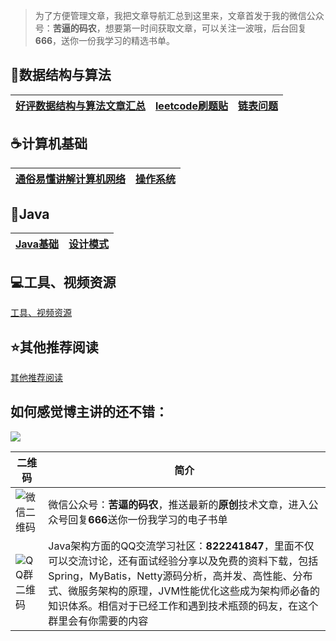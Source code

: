 > 为了方便管理文章，我把文章导航汇总到这里来，文章首发于我的微信公众号：**苦逼的码农**，想要第一时间获取文章，可以关注一波哦，后台回复**666**，送你一份我学习的精选书单。

## :tophat:数据结构与算法 ##


[好评数据结构与算法文章汇总](src/Data_Structure_And_Algorithm.md) | [leetcode刷题贴](src/leetcode.md) | [链表问题](src/Linklist_Problem.md)
---|---|---




## :coffee:计算机基础 ##


[通俗易懂讲解计算机网络](src/Computer_Networking.md) | [操作系统](src/Compuer_System.md)
---|---


## :page_facing_up:Java ##


[Java基础](src/JavaBase.md) | [设计模式](src/Design_Pattern.md)
---|---



## :computer:工具、视频资源 ##

[工具、视频资源](src/resource.md)

## :star:其他推荐阅读 ##

[其他推荐阅读](src/oter.md)



## 如何感觉博主讲的还不错： 

![](http://pizj3hugp.bkt.clouddn.com/FjhvIlCY4iG8ue5akINrW9nfvUDk)

二维码 | 简介
---|---
![微信二维码](http://pizj3hugp.bkt.clouddn.com/FjhvIlCY4iG8ue5akINrW9nfvUDk) | 微信公众号：**苦逼的码农**，推送最新的**原创**技术文章，进入公众号回复**666**送你一份我学习的电子书单
![QQ群二维码](http://pizj3hugp.bkt.clouddn.com/FqnZHdZWXAv2kZ6pInt3vrLSZqik)| Java架构方面的QQ交流学习社区：**822241847**，里面不仅可以交流讨论，还有面试经验分享以及免费的资料下载，包括Spring，MyBatis，Netty源码分析，高并发、高性能、分布式、微服务架构的原理，JVM性能优化这些成为架构师必备的知识体系。相信对于已经工作和遇到技术瓶颈的码友，在这个群里会有你需要的内容















